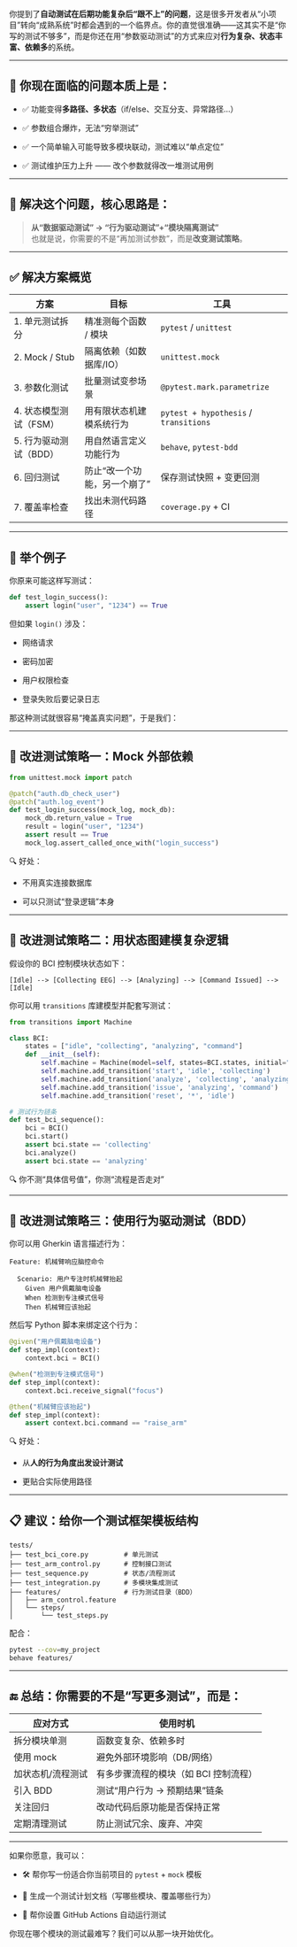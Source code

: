 你提到了**自动测试在后期功能复杂后“跟不上”的问题**，这是很多开发者从“小项目”转向“成熟系统”时都会遇到的一个临界点。你的直觉很准确——这其实不是“你写的测试不够多”，而是你还在用“参数驱动测试”的方式来应对**行为复杂、状态丰富、依赖多**的系统。

---

## 📌 你现在面临的问题本质上是：

- ✅ 功能变得**多路径、多状态**（if/else、交互分支、异常路径…）
    
- ✅ 参数组合爆炸，无法“穷举测试”
    
- ✅ 一个简单输入可能导致多模块联动，测试难以“单点定位”
    
- ✅ 测试维护压力上升 —— 改个参数就得改一堆测试用例
    

---

## 🧠 解决这个问题，核心思路是：

> **从“数据驱动测试” → “行为驱动测试”+“模块隔离测试”**  
> 也就是说，你需要的不是“再加测试参数”，而是**改变测试策略**。

---

## ✅ 解决方案概览

|方案|目标|工具|
|---|---|---|
|1. 单元测试拆分|精准测每个函数 / 模块|`pytest` / `unittest`|
|2. Mock / Stub|隔离依赖（如数据库/IO）|`unittest.mock`|
|3. 参数化测试|批量测试变参场景|`@pytest.mark.parametrize`|
|4. 状态模型测试（FSM）|用有限状态机建模系统行为|`pytest + hypothesis` / `transitions`|
|5. 行为驱动测试（BDD）|用自然语言定义功能行为|`behave`, `pytest-bdd`|
|6. 回归测试|防止“改一个功能，另一个崩了”|保存测试快照 + 变更回测|
|7. 覆盖率检查|找出未测代码路径|`coverage.py` + CI|

---

## 🎯 举个例子

你原来可能这样写测试：

```python
def test_login_success():
    assert login("user", "1234") == True
```

但如果 `login()` 涉及：

- 网络请求
    
- 密码加密
    
- 用户权限检查
    
- 登录失败后要记录日志
    

那这种测试就很容易“掩盖真实问题”，于是我们：

---

## 🧱 改进测试策略一：**Mock 外部依赖**

```python
from unittest.mock import patch

@patch("auth.db_check_user")
@patch("auth.log_event")
def test_login_success(mock_log, mock_db):
    mock_db.return_value = True
    result = login("user", "1234")
    assert result == True
    mock_log.assert_called_once_with("login_success")
```

🔍 好处：

- 不用真实连接数据库
    
- 可以只测试“登录逻辑”本身
    

---

## 🧱 改进测试策略二：**用状态图建模复杂逻辑**

假设你的 BCI 控制模块状态如下：

```
[Idle] --> [Collecting EEG] --> [Analyzing] --> [Command Issued] --> [Idle]
```

你可以用 `transitions` 库建模型并配套写测试：

```python
from transitions import Machine

class BCI:
    states = ["idle", "collecting", "analyzing", "command"]
    def __init__(self):
        self.machine = Machine(model=self, states=BCI.states, initial="idle")
        self.machine.add_transition('start', 'idle', 'collecting')
        self.machine.add_transition('analyze', 'collecting', 'analyzing')
        self.machine.add_transition('issue', 'analyzing', 'command')
        self.machine.add_transition('reset', '*', 'idle')

# 测试行为链条
def test_bci_sequence():
    bci = BCI()
    bci.start()
    assert bci.state == 'collecting'
    bci.analyze()
    assert bci.state == 'analyzing'
```

🔍 你不测“具体信号值”，你测“流程是否走对”

---

## 🧱 改进测试策略三：**使用行为驱动测试（BDD）**

你可以用 Gherkin 语言描述行为：

```gherkin
Feature: 机械臂响应脑控命令

  Scenario: 用户专注时机械臂抬起
    Given 用户佩戴脑电设备
    When 检测到专注模式信号
    Then 机械臂应该抬起
```

然后写 Python 脚本来绑定这个行为：

```python
@given("用户佩戴脑电设备")
def step_impl(context):
    context.bci = BCI()

@when("检测到专注模式信号")
def step_impl(context):
    context.bci.receive_signal("focus")

@then("机械臂应该抬起")
def step_impl(context):
    assert context.bci.command == "raise_arm"
```

🔍 好处：

- 从**人的行为角度出发设计测试**
    
- 更贴合实际使用路径
    

---

## 📋 建议：给你一个测试框架模板结构

```
tests/
├── test_bci_core.py         # 单元测试
├── test_arm_control.py      # 控制接口测试
├── test_sequence.py         # 状态/流程测试
├── test_integration.py      # 多模块集成测试
├── features/                # 行为测试目录（BDD）
│   ├── arm_control.feature
│   └── steps/
│       └── test_steps.py
```

配合：

```bash
pytest --cov=my_project
behave features/
```

---

## 🔚 总结：你需要的不是“写更多测试”，而是：

|应对方式|使用时机|
|---|---|
|拆分模块单测|函数变复杂、依赖多时|
|使用 mock|避免外部环境影响（DB/网络）|
|加状态机/流程测试|有多步骤流程的模块（如 BCI 控制流程）|
|引入 BDD|测试“用户行为 → 预期结果”链条|
|关注回归|改动代码后原功能是否保持正常|
|定期清理测试|防止测试冗余、废弃、冲突|

---

如果你愿意，我可以：

- 🛠️ 帮你写一份适合你当前项目的 `pytest` + `mock` 模板
    
- 📄 生成一个测试计划文档（写哪些模块、覆盖哪些行为）
    
- 🔁 帮你设置 GitHub Actions 自动运行测试
    

你现在哪个模块的测试最难写？我们可以从那一块开始优化。